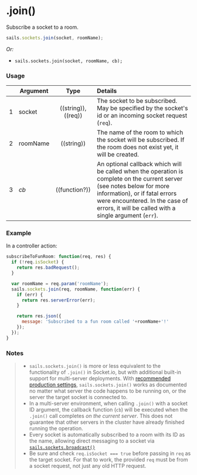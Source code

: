 # .join()

Subscribe a socket to a room.

```js
sails.sockets.join(socket, roomName);
```

_Or:_
+ `sails.sockets.join(socket, roomName, cb);`


### Usage

|   | Argument   | Type        | Details |
|---|------------|:-----------:|:--------|
| 1 | socket     | ((string)), ((req)) | The socket to be subscribed.  May be specified by the socket's id or an incoming socket request (`req`).
| 2 | roomName   | ((string))  | The name of the room to which the socket will be subscribed.  If the room does not exist yet, it will be created.
| 3 | _cb_       | ((function?))| An optional callback which will be called when the operation is complete on the current server (see notes below for more information), or if fatal errors were encountered.  In the case of errors, it will be called with a single argument (`err`).


### Example

In a controller action:

```javascript
subscribeToFunRoom: function(req, res) {
  if (!req.isSocket) {
    return res.badRequest();
  }

  var roomName = req.param('roomName');
  sails.sockets.join(req, roomName, function(err) {
    if (err) {
      return res.serverError(err);
    }

    return res.json({
      message: 'Subscribed to a fun room called '+roomName+'!'
    });
  });
}
```

### Notes
> + `sails.sockets.join()` is more or less equivalent to the functionality of `.join()` in Socket.io, but with additional built-in support for multi-server deployments.  With [recommended production settings](http://sailsjs.com/documentation/concepts/deployment/scaling), `sails.sockets.join()` works as documented no matter what server the code happens to be running on, or the server the target socket is connected to.
> + In a multi-server environment, when calling `.join()` with a socket ID argument, the callback function (`cb`) will be executed when the `.join()` call completes _on the current server_.  This does not guarantee that other servers in the cluster have already finished running the operation.
> + Every socket is automatically subscribed to a room with its ID as the name, allowing direct messaging to a socket via [`sails.sockets.broadcast()`](http://sailsjs.com/documentation/reference/web-sockets/sails-sockets/sails-sockets-broadcast)
> + Be sure and check `req.isSocket === true` before passing in `req` as the target socket.  For that to work, the provided `req` must be from a socket request, not just any old HTTP request.


<docmeta name="displayName" value=".join()">
<docmeta name="pageType" value="method">
